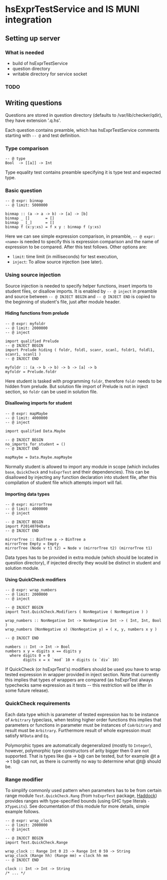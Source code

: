 # hsExprTestService and IS MUNI integration

## Setting up server

### What is needed

*   build of hsExprTestService
*   question directory
*   writable directory for service socket

### TODO

## Writing questions

Questions are stored in question directory (defaults to /var/lib/checker/qdir),
they have extension '.q.hs'.

Each question contains preamble, which has hsExprTestService comments
starting with `-- @` and test definition.

### Type comparison

    -- @ type
    Bool  -> [[a]] -> Int

Type equality test contains preamble specifying it is type test and expected
type.

### Basic question

    -- @ expr: binmap
    -- @ limit: 5000000

    binmap :: (a -> a -> b) -> [a] -> [b]
    binmap _ []       = []
    binmap _ [_]      = []
    binmap f (x:y:xs) = f x y : binmap f (y:xs)

Here we can see simple expression comparison, in preamble, `-- @ expr: <name>`
is needed to specify this is expression comparison and the name of expression
to be compared. After this test follows. Other options are:

*   `limit`: time limit (in milliseconds) for test execution,
*   `inject`: To allow source injection (see later).

### Using source injection

Source injection is needed to specify helper functions, insert imports to
student files, or disallow imports. It is enabled by `-- @ inject` in preamble
and source between `-- @ INJECT BEGIN` and `-- @ INJECT END` is copied to the
beginning of student's file, just after module header.

#### Hiding functions from prelude

    -- @ expr: myfoldr
    -- @ limit: 2000000
    -- @ inject

    import qualified Prelude
    -- @ INJECT BEGIN
    import Prelude hiding ( foldr, foldl, scanr, scanl, foldr1, foldl1, scanr1, scanl1 )
    -- @ INJECT END

    myfoldr :: (a -> b -> b) -> b -> [a] -> b
    myfoldr = Prelude.foldr

Here student is tasked with programming `foldr`, therefore `foldr` needs to be
hidden from prelude. But solution file import of Prelude is not in inject 
section, so `foldr` can be used in solution file.

#### Disallowing imports for student

    -- @ expr: mapMaybe
    -- @ limit: 4000000
    -- @ inject

    import qualified Data.Maybe

    -- @ INJECT BEGIN
    no_imports_for_student = ()
    -- @ INJECT END

    mapMaybe = Data.Maybe.mapMaybe

Normally student is allowed to import any module in scope (which includes
`base`, `QuickCheck` and `hsExprTest` and their dependencies). This can be 
disallowed by injecting any function declaration into student file, after this
compilation of student file which attempts import will fail.

#### Importing data types

    -- @ expr: mirrorTree
    -- @ limit: 4000000
    -- @ inject

    -- @ INJECT BEGIN
    import P20140704Data
    -- @ INJECT END

    mirrorTree :: BinTree a -> BinTree a
    mirrorTree Empty = Empty
    mirrorTree (Node v t1 t2) = Node v (mirrorTree t2) (mirrorTree t1)

Data types has to be provided in extra module (which should be located in
question directory), if injected directly they would be distinct
in student and solution module.

#### Using QuickCheck modifiers

    -- @ expr: wrap_numbers
    -- @ limit: 2000000
    -- @ inject

    -- @ INJECT BEGIN
    import Test.QuickCheck.Modifiers ( NonNegative ( NonNegative ) )

    wrap_numbers :: NonNegative Int -> NonNegative Int -> ( Int, Int, Bool )
    wrap_numbers (NonNegative x) (NonNegative y) = ( x, y, numbers x y )

    -- @ INJECT END

    numbers :: Int -> Int -> Bool
    numbers x y = digits x == digits y
      where digits 0 = 0
            digits x = x `mod` 10 + digits (x `div` 10)

If QuickCheck (or hsExprTest's) modifiers should be used you have to wrap
tested expression in wrapper provided in inject section. Note that currently
this implies that types of wrappers are compared (as hsExprTest always 
typechecks same expression as it tests -- this restriction will be lifter
in some future release).

### QuickCheck requirements

Each data type which is parameter of tested expression has to be instance
of `Arbitrary` typeclass, when testing higher order functions this implies
that parameters or functions in parameter must be instances of `CoArbitrary`
and result must be `Arbitrary`. Furthermore result of whole expression must
satisfy `NFData` and `Eq`.

Polymorphic types are automatically degeneralized (mostly to `Integer`),
however, polymorphic type constructors of arity bigger then 0 are not
supported. That is types like @a -> b@ can be tested, but for example 
@t a -> t b@ can not, as there is currently no way to determine what @t@
should be.

### Range modifier

To simplify commonly used pattern when parameters has to be from certain
range module `Test.QuickCheck.Rang` (from `hsExprTest` package,
[Haddock](https://paradise.fi.muni.cz/~xstill/doc/hsExprTest/Test-QuickCheck-Range.html))
provides ranges with type-specified bounds (using GHC type literals
`-XTypeLits`).  See documentation of this module for more details, simple
example follows.

    -- @ expr: wrap_clock
    -- @ limit: 2000000
    -- @ inject

    -- @ INJECT BEGIN
    import Test.QuickCheck.Range

    wrap_clock :: Range Int 0 23 -> Range Int 0 59 -> String
    wrap_clock (Range hh) (Range mm) = clock hh mm
    -- @ INJECT END

    clock :: Int -> Int -> String
    /* ... */


